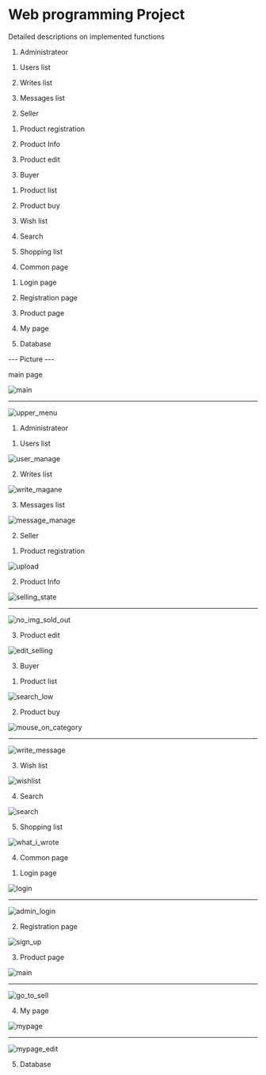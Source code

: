 # Web programming Project

Detailed descriptions on implemented functions

1. Administrateor

  1) Users list
  
  2) Writes list
  
  3) Messages list
  
2. Seller

  1) Product registration
  
  2) Product Info
  
  3) Product edit

3. Buyer

  1) Product list
  
  2) Product buy
  
  3) Wish list
  
  4) Search
  
  5) Shopping list
  
4. Common page

  1) Login page
  
  2) Registration page
  
  3) Product page
  
  4) My page
  
5. Database



--- Picture ---

main page

  ![main](./pic/main.png)
    
  --------
  
  ![upper_menu](./pic/upper_menu.png)


1. Administrateor

  1) Users list
  
  ![user_manage](./pic/user_manage.png)

  2) Writes list
  
  ![write_magane](./pic/write_magane.png)
  
  3) Messages list
  
  ![message_manage](./pic/message_manage.png)

2. Seller

  1) Product registration
  
  ![upload](./pic/upload.png)
  
  2) Product Info
  
  ![selling_state](./pic/selling_state.png)
    
  --------
  
  ![no_img_sold_out](./pic/no_img_sold_out.png)
  
  3) Product edit
  
  ![edit_selling](./pic/edit_selling.png)
  
3. Buyer

  1) Product list
  
  ![search_low](./pic/search_low.png)

  2) Product buy
  
  ![mouse_on_category](./pic/mouse_on_category.png)
  
  --------
  
  ![write_message](./pic/write_message.png)
  
  3) Wish list
  
  ![wishlist](./pic/wishlist.png)
  
  4) Search
  
  ![search](./pic/search.png)

  5) Shopping list
  
  ![what_i_wrote](./pic/what_i_wrote.png)

4. Common page

  1) Login page
  
  ![login](./pic/login.png)
    
  --------
  
  ![admin_login](./pic/admin_login.png)

  2) Registration page
  
  ![sign_up](./pic/sign_up.png)

  3) Product page
  
  ![main](./pic/main.png)
    
  --------
  
  ![go_to_sell](./pic/go_to_sell.png)

  4) My page
  
  ![mypage](./pic/mypage.png)
    
  --------
  
  ![mypage_edit](./pic/mypage_edit.png)


5. Database


